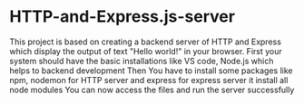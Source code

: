 # HTTP-and-Express.js-server
This project is based on creating a backend server of HTTP and Express which display the output of text "Hello world!" in your browser.
First your system should have the basic installations like VS code, Node.js which helps to backend development
Then You have to install some packages like npm, nodemon for HTTP server and express for express server it install all node modules
You can now access the files and run the server successfully
